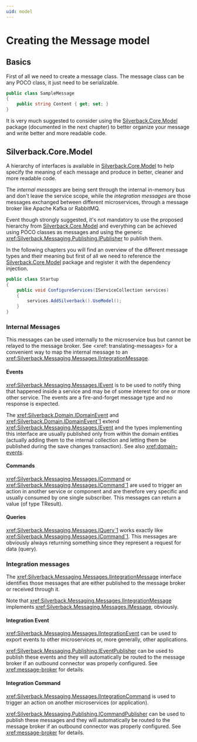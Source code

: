 ```yaml
---
uid: model
---
```


# Creating the Message model

## Basics

First of all we need to create a message class. The message class can be any POCO class, it just need to be serializable.

```csharp
public class SampleMessage
{
    public string Content { get; set; }
}
```

It is very much suggested to consider using the [Silverback.Core.Model](https://www.nuget.org/packages/Silverback.Core.Model) package (documented in the next chapter) to better organize your message and write better and more readable code.

## Silverback.Core.Model

A hierarchy of interfaces is available in [Silverback.Core.Model](https://www.nuget.org/packages/Silverback.Core.Model) to help specify the meaning of each message and produce in better, cleaner and more readable code.

The _internal messages_ are being sent through the internal in-memory bus and don't leave the service scope, while the _integration messages_ are those messages exchanged between different microservices, through a message broker like Apache Kafka or RabbitMQ.

Event though strongly suggested, it's not mandatory to use the proposed hierarchy from [Silverback.Core.Model](https://www.nuget.org/packages/Silverback.Core.Model) and everything can be achieved using POCO classes as messages and using the generic <xref:Silverback.Messaging.Publishing.IPublisher> to publish them.

In the following chapters you will find an overview of the different message types and their meaning but first of all we need to reference the [Silverback.Core.Model](https://www.nuget.org/packages/Silverback.Core.Model) package and register it with the dependency injection.

```csharp
public class Startup
{
    public void ConfigureServices(IServiceCollection services)
    {
        services.AddSilverback().UseModel();
    }
}
```

### Internal Messages

This messages can be used internally to the microservice bus but cannot be relayed to the message broker. See <xref: translating-messages> for a convenient way to map the internal message to an <xref:Silverback.Messaging.Messages.IIntegrationMessage>.

#### Events

 <xref:Silverback.Messaging.Messages.IEvent> is to be used to notify thing that happened inside a service and may be of some interest for one or more other service. The events are a fire-and-forget message type and no response is expected.

The <xref:Silverback.Domain.IDomainEvent> and <xref:Silverback.Domain.IDomainEvent`1> extend <xref:Silverback.Messaging.Messages.IEvent> and the types implementing this interface are usually published only from within the domain entities (actually adding them to the internal collection and letting them be published during the save changes transaction). See also <xref:domain-events>.

#### Commands

 <xref:Silverback.Messaging.Messages.ICommand> or <xref:Silverback.Messaging.Messages.ICommand`1> are used to trigger an action in another service or component and are therefore very specific and usually consumed by one single subscriber. This messages can return a value (of type TResult).

#### Queries

<xref:Silverback.Messaging.Messages.IQuery`1> works exactly like <xref:Silverback.Messaging.Messages.ICommand`1>. This messages are obviously always returning something since they represent a request for data (query).

### Integration messages

The <xref:Silverback.Messaging.Messages.IIntegrationMessage> interface identifies those messages that are either published to the message broker or received through it.

Note that <xref:Silverback.Messaging.Messages.IIntegrationMessage> implements <xref:Silverback.Messaging.Messages.IMessage>, obviously. 

#### Integration Event

<xref:Silverback.Messaging.Messages.IIntegrationEvent> can be used to export events to other microservices or, more generally, other applications.

<xref:Silverback.Messaging.Publishing.IEventPublisher> can be used to publish these events and they will automatically be routed to the message broker if an outbound connector was properly configured. See <xref:message-broker> for details.

#### Integration Command

<xref:Silverback.Messaging.Messages.IIntegrationCommand> is used to trigger an action on another microservices (or application).

<xref:Silverback.Messaging.Publishing.ICommandPublisher> can be used to publish these messages and they will automatically be routed to the message broker if an outbound connector was properly configured. See <xref:message-broker> for details.
